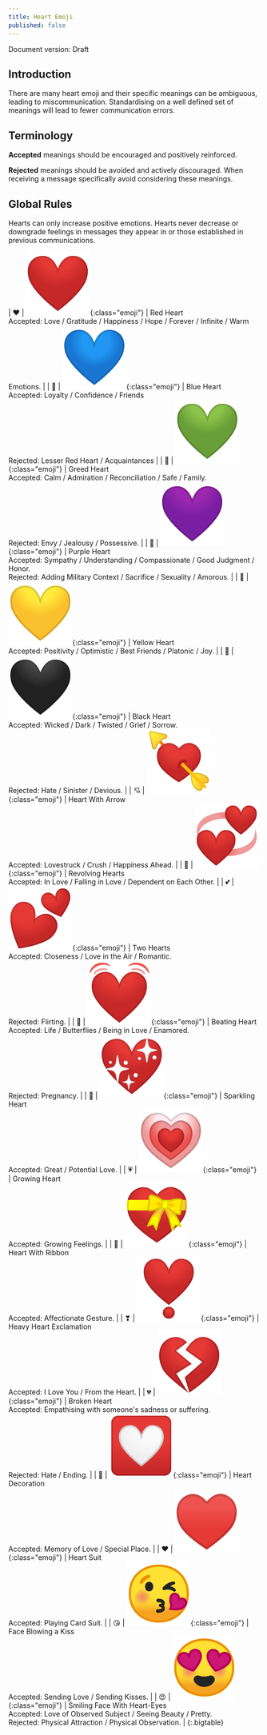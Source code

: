 ```yaml
---
title: Heart Emoji
published: false
---
```


Document version: Draft

## Introduction

There are many heart emoji and their specific meanings can be ambiguous, leading to miscommunication.
Standardising on a well defined set of meanings will lead to fewer communication errors.

## Terminology

**Accepted** meanings should be encouraged and positively reinforced.


**Rejected** meanings should be avoided and actively discouraged.  When receiving a message specifically avoid considering these meanings.

## Global Rules

Hearts can only increase positive emotions.  Hearts never decrease or downgrade feelings in messages they appear in or those established in previous communications.

| ❤  | ![](/images/emoji_u2764.png){:class="emoji"}  | Red Heart<br>Accepted: Love / Gratitude / Happiness / Hope / Forever / Infinite / Warm Emotions.                                                                    |
| 💙 | ![](/images/emoji_u1f499.png){:class="emoji"} | Blue Heart<br>Accepted: Loyalty / Confidence / Friends<br>Rejected: Lesser Red Heart / Acquaintances                                                                |
| 💚 | ![](/images/emoji_u1f49a.png){:class="emoji"} | Greed Heart<br>Accepted: Calm / Admiration / Reconciliation / Safe / Family.<br>Rejected: Envy / Jealousy / Possessive.                                             |
| 💜 | ![](/images/emoji_u1f49c.png){:class="emoji"} | Purple Heart<br>Accepted: Sympathy / Understanding / Compassionate / Good Judgment / Honor.<br>Rejected: Adding Military Context / Sacrifice / Sexuality / Amorous. |
| 💛 | ![](/images/emoji_u1f49b.png){:class="emoji"} | Yellow Heart<br>Accepted: Positivity / Optimistic / Best Friends / Platonic / Joy.                                                                                  |
| 🖤  | ![](/images/emoji_u1f5a4.png){:class="emoji"} | Black Heart<br>Accepted: Wicked / Dark / Twisted / Grief / Sorrow.<br>Rejected: Hate / Sinister / Devious.                                                          |
| 💘 | ![](/images/emoji_u1f498.png){:class="emoji"} | Heart With Arrow<br>Accepted: Lovestruck / Crush / Happiness Ahead.                                                                                                 |
| 💞 | ![](/images/emoji_u1f49e.png){:class="emoji"} | Revolving Hearts<br>Accepted: In Love / Falling in Love / Dependent on Each Other.                                                                                  |
| 💕 | ![](/images/emoji_u1f495.png){:class="emoji"} | Two Hearts<br>Accepted: Closeness / Love in the Air / Romantic.<br>Rejected: Flirting.                                                                              |
| 💓 | ![](/images/emoji_u1f493.png){:class="emoji"} | Beating Heart<br>Accepted: Life / Butterflies / Being in Love / Enamored.<br>Rejected: Pregnancy.                                                                   |
| 💖 | ![](/images/emoji_u1f496.png){:class="emoji"} | Sparkling Heart<br>Accepted: Great / Potential Love.                                                                                                                |
| 💗 | ![](/images/emoji_u1f497.png){:class="emoji"} | Growing Heart<br>Accepted: Growing Feelings.                                                                                                                        |
| 💝 | ![](/images/emoji_u1f49d.png){:class="emoji"} | Heart With Ribbon<br>Accepted: Affectionate Gesture.                                                                                                                |
| ❣  | ![](/images/emoji_u2763.png){:class="emoji"}  | Heavy Heart Exclamation<br>Accepted: I Love You / From the Heart.                                                                                                   |
| 💔 | ![](/images/emoji_u1f494.png){:class="emoji"} | Broken Heart<br>Accepted: Empathising with someone's sadness or suffering.<br>Rejected: Hate / Ending.                                                              |
| 💟 | ![](/images/emoji_u1f49f.png){:class="emoji"} | Heart Decoration<br>Accepted: Memory of Love / Special Place.                                                                                                       |
| ♥️  | ![](/images/emoji_u2665.png){:class="emoji"}  | Heart Suit<br>Accepted: Playing Card Suit.                                                                                                                          |
| 😘 | ![](/images/emoji_u1f618.png){:class="emoji"} | Face Blowing a Kiss<br>Accepted: Sending Love / Sending Kisses.                                                                                                     |
| 😍 | ![](/images/emoji_u1f60d.png){:class="emoji"} | Smiling Face With Heart-Eyes<br>Accepted: Love of Observed Subject / Seeing Beauty / Pretty.<br>Rejected: Physical Attraction / Physical Observation.               |
{:.bigtable}
